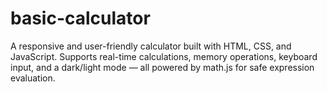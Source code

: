 # basic-calculator
A responsive and user-friendly calculator built with HTML, CSS, and JavaScript. Supports real-time calculations, memory operations, keyboard input, and a dark/light mode — all powered by math.js for safe expression evaluation.
